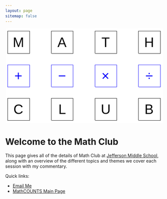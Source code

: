 ```yaml
---
layout: page
sitemap: false
---
```


<p style="text-align:center;">
<img src="./assets/img/mathclub.png" alt="Math Club Logo"/>
</p>
  
# Welcome to the Math Club

This page gives all of the details of Math Club at [Jefferson Middle School](https://jms.mtlsd.org/), along with an overview of the different topics and themes we cover each session with my commentary. 

Quick links:
* [Email Me](mailto:paul@myraff.com)
* [MathCOUNTS Main Page](https://www.mathcounts.org/)
